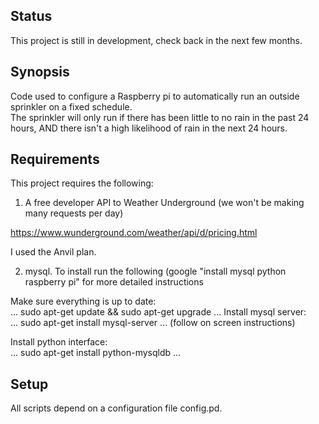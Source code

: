 ## Status

This project is still in development,  check back in the next few months.

## Synopsis

Code used to configure a Raspberry pi to automatically run an outside sprinkler on a fixed schedule.  
The sprinkler will only run if there has been little to no rain in the past 24 hours, 
AND there isn't a high likelihood of rain in the next 24 hours.



## Requirements

This project requires the following:

1.  A free developer API to Weather Underground (we won't be making many requests per day)

https://www.wunderground.com/weather/api/d/pricing.html

I used the Anvil plan.

2.  mysql.  To install run the following (google "install mysql python raspberry pi" for more detailed instructions

Make sure everything is up to date:   
...
sudo apt-get update && sudo apt-get upgrade
...
Install mysql server:   
...
sudo apt-get install mysql-server
...
(follow on screen instructions)

Install python interface:  
...
sudo apt-get install python-mysqldb
...


## Setup

All scripts depend on a configuration file config.pd.

